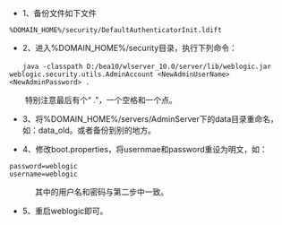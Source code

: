 - 1、备份文件如下文件
``` 
%DOMAIN_HOME%/security/DefaultAuthenticatorInit.ldift
```
- 2、进入%DOMAIN_HOME%/security目录，执行下列命令：
```
　　java -classpath D:/bea10/wlserver_10.0/server/lib/weblogic.jar weblogic.security.utils.AdminAccount <NewAdminUserName> <NewAdminPassword> .
```
　　特别注意最后有个“ .”，一个空格和一个点。

- 3、将%DOMAIN_HOME%/servers/AdminServer下的data目录重命名，如：data_old。或者备份到别的地方。

- 4、修改boot.properties，将usernmae和password重设为明文，如：
```
password=weblogic
username=weblogic
```
　
　　其中的用户名和密码与第二步中一致。
- 5、重启weblogic即可。